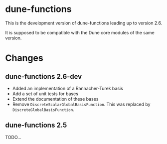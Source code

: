 dune-functions
========

This is the development version of dune-functions leading up to version 2.6.

It is supposed to be compatible with the Dune core modules of the same version.

Changes
=======

dune-functions 2.6-dev
------------

- Added an implementation of a Rannacher-Turek basis
- Add a set of unit tests for bases
- Extend the documentation of these bases
- Remove `DiscreteScalarGlobalBasisFunction`. This was replaced by `DiscreteGlobalBasisFunction`.

dune-functions 2.5
------------

TODO...



